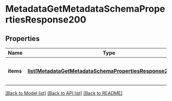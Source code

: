 # MetadataGetMetadataSchemaPropertiesResponse200

## Properties
Name | Type | Description | Notes
------------ | ------------- | ------------- | -------------
**items** | [**list[MetadataGetMetadataSchemaPropertiesResponse200Items]**](MetadataGetMetadataSchemaPropertiesResponse200Items.md) | Metadata property summary information | [optional] 

[[Back to Model list]](../README.md#documentation-for-models) [[Back to API list]](../README.md#documentation-for-api-endpoints) [[Back to README]](../README.md)


